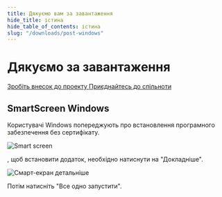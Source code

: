 ```yaml
---
title: Дякуємо вам за завантаження
hide_title: істина
hide_table_of_contents: істина
slug: "/downloads/post-windows"
---
```


<div className="text-center margin-top--xl">

# Дякуємо за завантаження

<div className="row margin-bottom--lg padding--sm flex-center">
<a className="button button--outline button--warning button--lg margin--sm" href="/contributing">
  Зробіть внесок до проекту
</a>
<a className="button button--outline button--info button--lg margin--sm" href="https://linwood.dev/matrix">
  Приєднайтесь до спільноти
</a>

</div>

## SmartScreen Windows


Користувачі Windows попереджують про встановлення програмного забезпечення без сертифікату.

![Smart screen](/img/smart-screen.png)

, щоб встановити додаток, необхідно натиснути на "Докладніше".

![Смарт-екран детальніше](/img/smart-screenen-more-info.png)

Потім натисніть "Все одно запустити".

</div>
